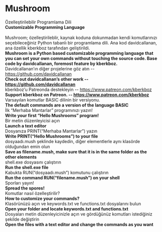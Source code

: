 # Mushroom

Özelleştirilebilir Programlama Dili
 <br>
<b>
Customizable Programming Language					
</b>
<br>
Mushroom; özelleştirileblir, kaynak koduna dokunmadan kendi komutlarınızı seçebileceğiniz Python tabanlı bir programlama dili. Ana kod davidcallanan, ana özellik kberkboz tarafından geliştirildi.
<br>
<b>
Mushroom is a Python based customizable programming language that you can set your own commands without touching the source code. Base code by davidcallanan, foremost feature by kberkboz.
<br>
</b>
Davidcallanan’ın diğer projelerine göz atın -- https://github.com/davidcallanan
<br>
<b>
Check out davidcallanan’s other work -- https://github.com/davidcallanan
<br>
</b>
kberkboz’u Patreonda destekleyin -- https://www.patreon.com/kberkboz
<br>
<b>
Support kberkboz on Patreon. -- https://www.patreon.com/kberkboz
</b>
<br>
Varsayılan komutlar BASIC dilinin bir versiyonu.
<br>
<b>
The default commands are a version of the language BASIC
<br>
</b>
İlk “Merhaba Mantarlar” programınızı yazın!
<br>
<b>
Write your first “Hello Mushrooms” program!
<br>
</b>
Bir metin düzenleyicisi açın
<br>
<b>
Launch a text editor
<br>
</b>
Dosyanıza PRINT(“Merhaba Mantarlar”) yazın
<br>
<b>
Write PRINT(“Hello Mushrooms”) to your file
<br>
</b>
dosyaadı.mush şeklinde kaydedin, diğer elementlerle aynı klasörde olduğundan emin olun
<br>
<b>
Save as filename.mush, make sure that it is in the same folder as the other elements
<br>
</b>
shell.exe dosyasını çalıştırın
<br>
<b>
Run the shell.exe file
<br>
</b>
Kabukta RUN(“dosyaadı.mush”) komutunu çalıştırın
<br>
<b>
Run the command RUN(“filename.mush”) on your shell
<br>
</b>
Sporları yayın!
<br>
<b>
Spread the spores!
<br>
</b>
Komutlar nasıl özelleştirilir?
<br>
<b>
How to customize your commands?
<br>
</b>
Klasörünüzü açın ve keywords.txt ve functions.txt dosyalarını bulun
<br>
<b>
Open your folder and locate keywords.txt and functions.txt
<br>
</b>
Dosyaları metin düzenleyicinizle açın ve gördüğünüz komutları istediğiniz şekilde değiştirin
<br>
<b>
Open the files with a text editor and change the commands as you want
<br>
</b>


